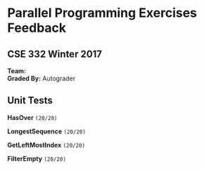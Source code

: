 # Parallel Programming Exercises Feedback #
## CSE 332 Winter 2017 ##

**Team:** <br />
**Graded By:** Autograder
<br>

## Unit Tests ##

**HasOver**  `(20/20)`

**LongestSequence**  `(20/20)`

**GetLeftMostIndex**  `(20/20)`

**FilterEmpty**  `(20/20)`


